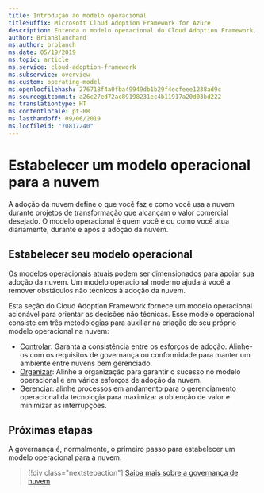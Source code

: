 ```yaml
---
title: Introdução ao modelo operacional
titleSuffix: Microsoft Cloud Adoption Framework for Azure
description: Entenda o modelo operacional do Cloud Adoption Framework.
author: BrianBlanchard
ms.author: brblanch
ms.date: 05/19/2019
ms.topic: article
ms.service: cloud-adoption-framework
ms.subservice: overview
ms.custom: operating-model
ms.openlocfilehash: 276718f4a0fba49949db1b29f4ecfeee1238ad9c
ms.sourcegitcommit: a26c27ed72ac89198231ec4b11917a20d03bd222
ms.translationtype: HT
ms.contentlocale: pt-BR
ms.lasthandoff: 09/06/2019
ms.locfileid: "70817240"
---
```

# <a name="establish-an-operating-model-for-the-cloud"></a>Estabelecer um modelo operacional para a nuvem

A adoção da nuvem define o que você faz e como você usa a nuvem durante projetos de transformação que alcançam o valor comercial desejado. O modelo operacional é quem você é ou como você atua diariamente, durante e após a adoção da nuvem.

## <a name="establish-your-operating-model"></a>Estabelecer seu modelo operacional

Os modelos operacionais atuais podem ser dimensionados para apoiar sua adoção da nuvem. Um modelo operacional moderno ajudará você a remover obstáculos não técnicos à adoção da nuvem.

Esta seção do Cloud Adoption Framework fornece um modelo operacional acionável para orientar as decisões não técnicas. Esse modelo operacional consiste em três metodologias para auxiliar na criação de seu próprio modelo operacional na nuvem:

- [Controlar](../governance/index.md): Garanta a consistência entre os esforços de adoção. Alinhe-os com os requisitos de governança ou conformidade para manter um ambiente entre nuvens bem gerenciado.
- [Organizar](../organization/index.md): Alinhe a organização para garantir o sucesso no modelo operacional e em vários esforços de adoção da nuvem.
- [Gerenciar](../operations/index.md): alinhe processos em andamento para o gerenciamento operacional da tecnologia para maximizar a obtenção de valor e minimizar as interrupções.

## <a name="next-steps"></a>Próximas etapas

A governança é, normalmente, o primeiro passo para estabelecer um modelo operacional para a nuvem.

> [!div class="nextstepaction"]
> [Saiba mais sobre a governança de nuvem](../governance/index.md)

